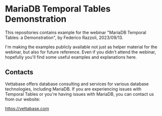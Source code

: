 # MariaDB Temporal Tables Demonstration

This repositories contains example for the webinar "MariaDB Temporal Tables: a Demonstration",
by Federico Razzoli, 2023/09/13.

I'm making the examples publicly available not just as helper material for the webinar, but also
for future reference. Even if you didn't attend the webinar, hopefully you'll find some
useful examples and explanations here.

## Contacts

Vettabase offers database consulting and services for various database technologies, including
MariaDB. If you are experiencing issues with Temporal Tables or you're having issues with MariaDB,
you can contact us from our website:

https://vettabase.com
